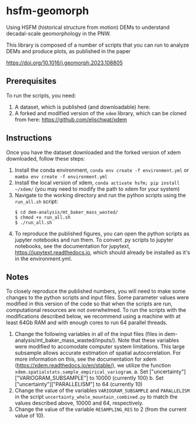 # hsfm-geomorph
Using HSFM (historical structure from motion) DEMs to understand decadal-scale geomorphology in the PNW.

This library is composed of a number of scripts that you can run to analyze DEMs and produce plots, as published in the paper

https://doi.org/10.1016/j.geomorph.2023.108805

## Prerequisites
To run the scripts, you need:
1. A dataset, which is published (and downloadable) here: 
2. A forked and modified version of the `xdem` library, which can be cloned from here: https://github.com/elischwat/xdem

## Instructions
Once you have the dataset downloaded and the forked version of xdem downloaded, follow these steps:

1. Install the conda environment, `conda env create -f environment.yml` or `mamba env create -f environment.yml`
2. Install the local version of xdem, `conda activate hsfm; pip install ~/xdem/` (you may need to modify the path to xdem for your system)
3. Navigate to the working directory and run the python scripts using the `run_all.sh` script:
    ```
    $ cd dem-analysis/mt_baker_mass_wasted/
    $ chmod +x run_all.sh
    $ ./run_all.sh
    ```
4. To reproduce the published figures, you can open the python scripts as jupyter notebooks and run them. To convert .py scripts to jupyter notebooks, see the documentation for jupytext, https://jupytext.readthedocs.io, which should already be installed as it's in the environment.yml.

## Notes
To closely reproduce the published numbers, you will need to make some changes to the python scripts and input files. Some parameter values were modified in this version of the code so that when the scripts are run, computational resources are not overwhelmed. To run the scripts with the modifications described below, we recommend using a machine with at least 64Gb RAM and with enough cores to run 64 parallel threads.
1. Change the following variables in all of the input files (files in dem-analysis/mt_baker_mass_wasted/inputs/). Note that these variables were modified to accomodate computer system limitations. This large subsample allows accurate estimation of spatial autocorrelation. For more information on this, see the documentation for xdem (https://xdem.readthedocs.io/en/stable/), we utilize the function `xdem.spatialstats.sample_empirical_variogram`. 
    a. Set ["uncertainty"]["VARIOGRAM_SUBSAMPLE"] to 10000 (currently 100)
    b. Set ["uncertainty"]["PARALLELISM"] to 64 (currently 10)
2. Change the value of the variables `VARIOGRAM_SUBSAMPLE` and `PARALLELISM` in the script `uncertainty_whole_mountain_combined.py` to match the values described above, 10000 and 64, respectively.
3. Change the value of the variable `RESAMPLING_RES` to 2 (from the current value of 10).